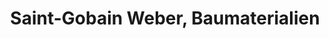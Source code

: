 ---
title: "Saint-Gobain Weber, Baumaterialien"
url: /amstetten/saint-gobain-weber-baumaterialien/
shop: Allgemein
---